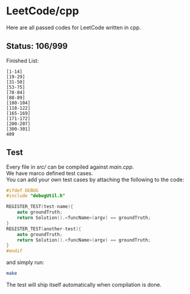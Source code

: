 # LeetCode/cpp

Here are all passed codes for LeetCode written in cpp.

## Status: 106/999

Finished List:

	[1-14]
	[19-29]
	[31-50]
	[53-75]
	[78-84]
	[88-89]
	[100-104]
	[118-122]
	[165-169]
	[171-172]
	[200-207]
	[300-301]
	409


## Test

Every file in _src/_ can be compiled against _main.cpp_.  
We have marco defined test cases.   
You can add your own test cases by attaching the following to the code:  

```cpp
#ifdef DEBUG
#include "debugUtil.h"

REGISTER_TEST(test-name){
    auto groundTruth;
    return Solution().<funcName>(argv) == groundTruth;
}
REGISTER_TEST(another-test){
    auto groundTruth;
    return Solution().<funcName>(argv) == groundTruth;
}
#endif
```

and simply run:

```sh
make
```

The test will ship itself automatically when compilation is done.